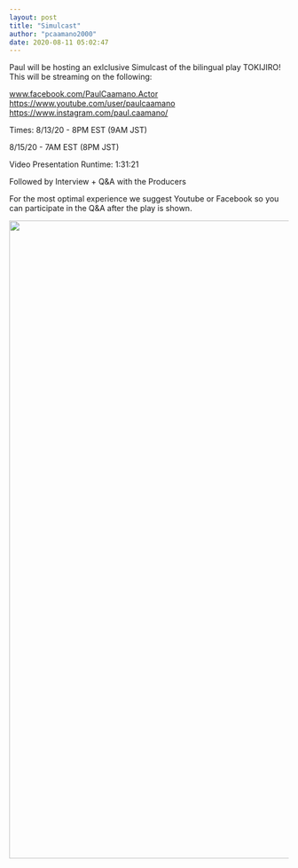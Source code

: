 ```yaml
---
layout: post
title: "Simulcast"
author: "pcaamano2000"
date: 2020-08-11 05:02:47
---
```

Paul will be hosting an exlclusive Simulcast of the bilingual play TOKIJIRO!
This will be streaming on the following:

www.facebook.com/PaulCaamano.Actor
https://www.youtube.com/user/paulcaamano
https://www.instagram.com/paul.caamano/

Times:
8/13/20 - 8PM EST (9AM JST)

8/15/20 - 7AM EST (8PM JST)

Video Presentation Runtime: 1:31:21

Followed by Interview + Q&A with the Producers




For the most optimal experience we suggest Youtube or Facebook so you can participate in the Q&A after the play is shown.


                                                              
<img width="750" height="1150" src="{{ site.baseurl }}/img/toki (1).jpg">
